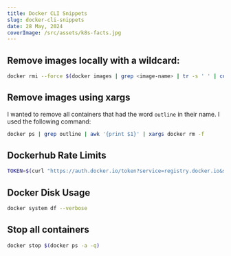 ```yaml
---
title: Docker CLI Snippets
slug: docker-cli-snippets
date: 28 May, 2024
coverImage: /src/assets/k8s-facts.jpg
---
```


## Remove images locally with a wildcard:

```sh
docker rmi --force $(docker images | grep <image-name> | tr -s ' ' | cut -d ' ' -f 3) `
```

## Remove images using xargs

I wanted to remove all containers that had the word `outline` in their name. I used the following command:

```sh
docker ps | grep outline | awk '{print $1}' | xargs docker rm -f
```

## Dockerhub Rate Limits

```sh
TOKEN=$(curl "https://auth.docker.io/token?service=registry.docker.io&scope=repository:ratelimitpreview/test:pull" | jq --raw-output .token) && curl --head --header "Authorization: Bearer $TOKEN" "https://registry-1.docker.io/v2/ratelimitpreview/test/manifests/latest" 2>&1 | grep ratelimit
```

## Docker Disk Usage

```sh
docker system df --verbose
```

## Stop all containers


```sh
docker stop $(docker ps -a -q)
```